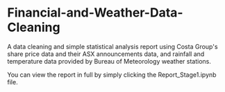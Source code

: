 # Financial-and-Weather-Data-Cleaning
A data cleaning and simple statistical analysis report using Costa Group's share price data and their ASX announcements data, and 
rainfall and temperature data provided by Bureau of Meteorology weather stations.

You can view the report in full by simply clicking the Report_Stage1.ipynb file.
